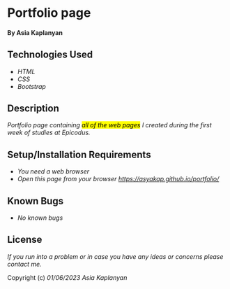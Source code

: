 # Portfolio page

#### By Asia Kaplanyan

## Technologies Used

* _HTML_
* _CSS_
* _Bootstrap_

## Description

_Portfolio page containing <mark>all of the web pages</mark> I created during the first week of studies at Epicodus._

## Setup/Installation Requirements

* _You need a web browser_
* _Open this page from your browser https://asyakap.github.io/portfolio/_


## Known Bugs

* _No known bugs_


## License

_If you run into a problem or in case you have any ideas or concerns please contact me._

Copyright (c) _01/06/2023_ _Asia Kaplanyan_ 